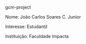  gcm-project

Nome: João Carlos Soares C. Junior

Interesse: Estudantil

Instituição: Faculdade Impacta
